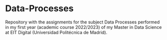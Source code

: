 # Data-Processes
Repository with the assignments for the subject Data Processes performed in my first year (academic course 2022/2023) of my Master in Data Science at EIT Digital (Universidad Politécnica de Madrid).
